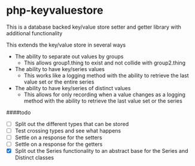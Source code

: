 # php-keyvaluestore
This is a database backed key/value store setter and getter library with additional functionality

This extends the key/value store in several ways

- The ability to separate out values by groups
  - This allows group1.thing to exist and not collide with group2.thing
- The ability to have key/series values
  - This works like a logging method with the ability to retrieve the last value set or the entire series
- The ability to have key/series of distinct values
  - This allows for only recording when a value changes as a logging method with the ability to retrieve the last value 
  set or the series

####todo
- [ ] Split out the different types that can be stored
- [ ] Test crossing types and see what happens
- [ ] Settle on a response for the setters
- [ ] Settle on a response for the getters
- [x] Split out the Series functionality to an abstract base for the Series and Distinct classes
